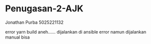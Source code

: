 # Penugasan-2-AJK

Jonathan Purba
5025221132


error yarn build aneh...... dijalankan di ansible error namun dijalankan manual bisa
